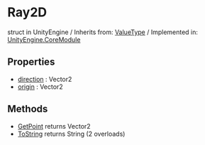 # Ray2D
struct in UnityEngine
 / Inherits from: <a href="https://docs.unity3d.com/6000.1/Documentation/ScriptReference/ValueType.html">ValueType</a> / Implemented in: <a href="https://docs.unity3d.com/6000.1/Documentation/ScriptReference/UnityEngine.CoreModule.html">UnityEngine.CoreModule</a>

## Properties
- <a href="https://docs.unity3d.com/6000.1/Documentation/ScriptReference/Ray2D-direction.html">direction</a> : Vector2
- <a href="https://docs.unity3d.com/6000.1/Documentation/ScriptReference/Ray2D-origin.html">origin</a> : Vector2

## Methods
- <a href="https://docs.unity3d.com/6000.1/Documentation/ScriptReference/Ray2D.GetPoint.html">GetPoint</a> returns Vector2
- <a href="https://docs.unity3d.com/6000.1/Documentation/ScriptReference/Ray2D.ToString.html">ToString</a> returns String (2 overloads)
